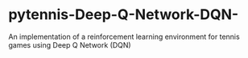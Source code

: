 # pytennis-Deep-Q-Network-DQN-
An implementation of a reinforcement learning environment for tennis games using Deep Q Network (DQN)
